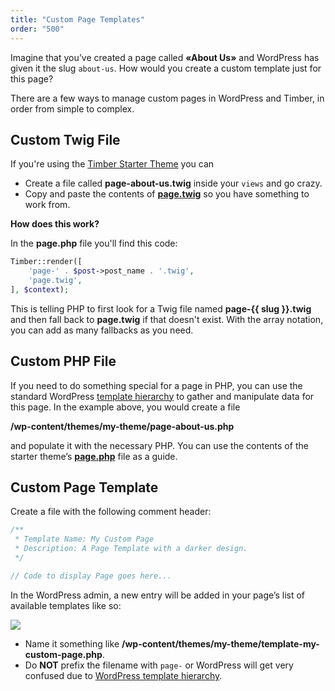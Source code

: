 ```yaml
---
title: "Custom Page Templates"
order: "500"
---
```


Imagine that you’ve created a page called **«About Us»** and WordPress has given it the slug `about-us`. How would you create a custom template just for this page?

There are a few ways to manage custom pages in WordPress and Timber, in order from simple to complex.

## Custom Twig File

If you're using the [Timber Starter Theme](https://github.com/timber/starter-theme) you can

* Create a file called **page-about-us.twig** inside your `views` and go crazy.
* Copy and paste the contents of [**page.twig**](https://github.com/timber/starter-theme/blob/master/templates/page.twig) so you have something to work from.

**How does this work?**

In the **page.php** file you'll find this code:

```php
Timber::render([
    'page-' . $post->post_name . '.twig',
    'page.twig',
], $context);
```

This is telling PHP to first look for a Twig file named **page-{{ slug }}.twig** and then fall back to **page.twig** if that doesn't exist. With the array notation, you can add as many fallbacks as you need.

## Custom PHP File

If you need to do something special for a page in PHP, you can use the standard WordPress [template hierarchy](https://codex.wordpress.org/Template_Hierarchy) to gather and manipulate data for this page. In the example above, you would create a file

**/wp-content/themes/my-theme/page-about-us.php**

and populate it with the necessary PHP. You can use the contents of the starter theme’s [**page.php**](https://github.com/timber/starter-theme/blob/master/page.php) file as a guide.

## Custom Page Template

Create a file with the following comment header:

```php
/**
 * Template Name: My Custom Page
 * Description: A Page Template with a darker design.
 */

// Code to display Page goes here...
```

In the WordPress admin, a new entry will be added in your page’s list of available templates like so:

![](https://codex.wordpress.org/images/thumb/a/a3/page-templates-pulldown-screenshot.png/180px-page-templates-pulldown-screenshot.png)

* Name it something like **/wp-content/themes/my-theme/template-my-custom-page.php**.
* Do **NOT** prefix the filename with `page-` or WordPress will get very confused due to [WordPress template hierarchy](https://developer.wordpress.org/themes/basics/template-hierarchy/#single-page).
